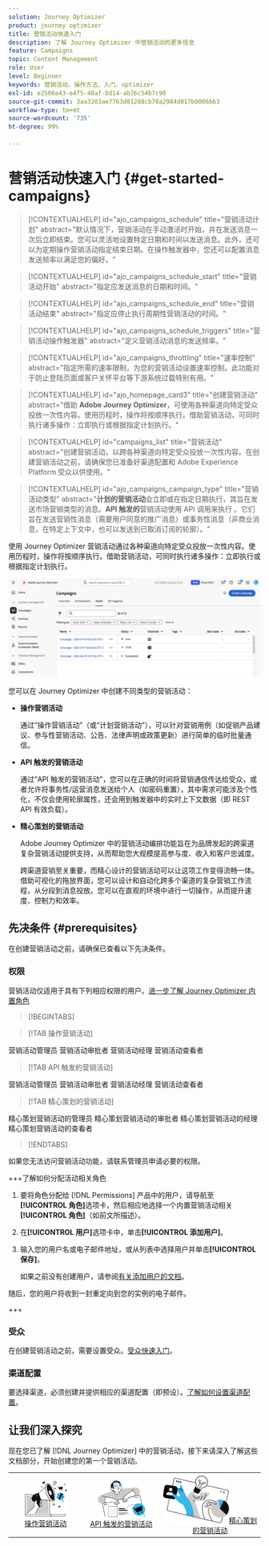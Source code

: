 ```yaml
---
solution: Journey Optimizer
product: journey optimizer
title: 营销活动快速入门
description: 了解 Journey Optimizer 中营销活动的更多信息
feature: Campaigns
topic: Content Management
role: User
level: Beginner
keywords: 营销活动、操作方法、入门、optimizer
exl-id: e2506a43-e4f5-48af-bd14-ab76c54b7c90
source-git-commit: 3aa3203ae7763d81288cb70a2984d017b0006bb3
workflow-type: tm+mt
source-wordcount: '735'
ht-degree: 99%

---
```


# 营销活动快速入门 {#get-started-campaigns}

>[!CONTEXTUALHELP]
>id="ajo_campaigns_schedule"
>title="营销活动计划"
>abstract="默认情况下，营销活动在手动激活时开始，并在发送消息一次后立即结束。您可以灵活地设置特定日期和时间以发送消息。此外，还可以为定期操作营销活动指定结束日期。在操作触发器中，您还可以配置消息发送频率以满足您的偏好。"

>[!CONTEXTUALHELP]
>id="ajo_campaigns_schedule_start"
>title="营销活动开始"
>abstract="指定应发送消息的日期和时间。"

>[!CONTEXTUALHELP]
>id="ajo_campaigns_schedule_end"
>title="营销活动结束"
>abstract="指定应停止执行周期性营销活动的时间。"

>[!CONTEXTUALHELP]
>id="ajo_campaigns_schedule_triggers"
>title="营销活动操作触发器"
>abstract="定义营销活动消息的发送频率。"

>[!CONTEXTUALHELP]
>id="ajo_campaigns_throttling"
>title="速率控制"
>abstract="指定所需的速率限制，为您的营销活动设置速率控制。此功能对于防止登陆页面或客户关怀平台等下游系统过载特别有用。"

>[!CONTEXTUALHELP]
>id="ajo_homepage_card3"
>title="创建营销活动"
>abstract="借助 **Adobe Journey Optimizer**，可使用各种渠道向特定受众投放一次性内容。使用历程时，操作将按顺序执行。借助营销活动，可同时执行诸多操作：立即执行或根据指定计划执行。"

>[!CONTEXTUALHELP]
>id="campaigns_list"
>title="营销活动"
>abstract="创建营销活动，以跨各种渠道向特定受众投放一次性内容。在创建营销活动之前，请确保您已准备好渠道配置和 Adobe Experience Platform 受众以供使用。"

>[!CONTEXTUALHELP]
>id="ajo_campaigns_campaign_type"
>title="营销活动类型"
>abstract="**计划的营销活动**&#x200B;会立即或在指定日期执行&#x200B;，其旨在发送市场营销类型的消息。**API 触发的**&#x200B;营销活动使用 API 调用来执行 。它们旨在发送营销性消息（需要用户同意的推广消息）或事务性消息（非商业消息，在特定上下文中，也可以发送到已取消订阅的轮廓）。"

使用 Journey Optimizer 营销活动通过各种渠道向特定受众投放一次性内容。使用历程时，操作将按顺序执行。借助营销活动，可同时执行诸多操作：立即执行或根据指定计划执行。

![](assets/gs-campaigns.png)

您可以在 Journey Optimizer 中创建不同类型的营销活动：

* **操作营销活动**

  通过“操作营销活动”（或“计划营销活动”），可以针对营销用例（如促销产品建议、参与性营销活动、公告、法律声明或政策更新）进行简单的临时批量通信。

* **API 触发的营销活动**

  通过“API 触发的营销活动”，您可以在正确的时间将营销通信传达给受众，或者允许将事务性/运营消息发送给个人（如密码重置），其中需求可能涉及个性化，不仅会使用轮廓属性，还会用到触发器中的实时上下文数据（即 REST API 有效负载）。

* **精心策划的营销活动**

  Adobe Journey Optimizer 中的营销活动编排功能旨在为品牌发起的跨渠道复杂营销活动提供支持，从而帮助您大规模提高参与度、收入和客户忠诚度。

  跨渠道营销至关重要，而精心设计的营销活动可以让这项工作变得流畅一体。借助可视化的拖放界面，您可以设计和自动化跨多个渠道的复杂营销工作流程，从分段到消息投放。您可以在直观的环境中进行一切操作，从而提升速度、控制力和效率。

## 先决条件 {#prerequisites}

在创建营销活动之前，请确保已查看以下先决条件。

### 权限

营销活动仅适用于具有下列相应权限的用户。[进一步了解 Journey Optimizer 内置角色](../administration/ootb-product-profiles.md)

>[!BEGINTABS]

>[!TAB 操作营销活动]

营销活动管理员
营销活动审批者
营销活动经理
营销活动查看者

>[!TAB API 触发的营销活动]

营销活动管理员
营销活动审批者
营销活动经理
营销活动查看者

>[!TAB 精心策划的营销活动]

精心策划营销活动的管理员
精心策划营销活动的审批者
精心策划营销活动的经理
精心策划营销活动的查看者

>[!ENDTABS]

如果您无法访问营销活动功能，请联系管理员申请必要的权限。

+++了解如何分配活动相关角色

1. 要将角色分配给 [!DNL Permissions] 产品中的用户，请导航至&#x200B;**[!UICONTROL 角色]**&#x200B;选项卡，然后相应地选择一个内置营销活动相关&#x200B;**[!UICONTROL 角色]**（如前文所描述）。

1. 在&#x200B;**[!UICONTROL 用户]**&#x200B;选项卡中，单击&#x200B;**[!UICONTROL 添加用户]**。

1. 输入您的用户名或电子邮件地址，或从列表中选择用户并单击&#x200B;**[!UICONTROL 保存]**。

   如果之前没有创建用户，请参阅[有关添加用户的文档](https://experienceleague.adobe.com/zh-hans/docs/experience-platform/access-control/ui/users)。

随后，您的用户将收到一封重定向到您的实例的电子邮件。

+++

### 受众

在创建营销活动之前，需要设置受众。[受众快速入门](../audience/about-audiences.md)。

### 渠道配置

要选择渠道，必须创建并提供相应的渠道配置（即预设）。[了解如何设置渠道配置](../configuration/channel-surfaces.md)。

## 让我们深入探究

现在您已了解 [!DNL Journey Optimizer] 中的营销活动，接下来请深入了解这些文档部分，开始创建您的第一个营销活动。

<table style="table-layout:fixed"><tr style="border: 0; text-align: center;">
<td><a href="create-campaign.md"><img width="70%" alt="操作营销活动" src="assets/do-not-localize/gs-action-campaign.png"></a><br/><a href="create-campaign.md">操作营销活动</a></td>
<td><a href="api-triggered-campaigns.md"><img width="70%" alt="短信" src="assets/do-not-localize/gs-api-triggered-campaign.png"></a><br/><a href="api-triggered-campaigns.md">API 触发的营销活动</a></td>
<td><a href="../orchestrated/gs-orchestrated-campaigns.md"><img width="70%" alt="推送" src="assets/do-not-localize/gs-orchestrated-campaign.png"></a><a href="../orchestrated/gs-orchestrated-campaigns.md">精心策划的营销活动</a></td>
</tr></table>
